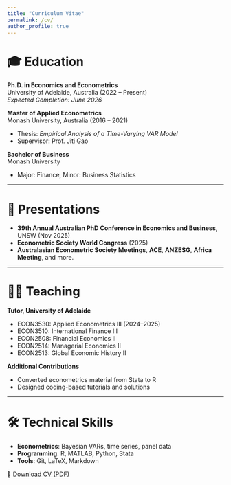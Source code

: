 ```yaml
---
title: "Curriculum Vitae"
permalink: /cv/
author_profile: true
---
```


# 🎓 Education

**Ph.D. in Economics and Econometrics**  
University of Adelaide, Australia (2022 – Present)  
*Expected Completion: June 2026*

**Master of Applied Econometrics**  
Monash University, Australia (2016 – 2021)  
- Thesis: *Empirical Analysis of a Time-Varying VAR Model*  
- Supervisor: Prof. Jiti Gao

**Bachelor of Business**  
Monash University  
- Major: Finance, Minor: Business Statistics

---

# 📣 Presentations

- **39th Annual Australian PhD Conference in Economics and Business**, UNSW (Nov 2025)
- **Econometric Society World Congress** (2025)
- **Australasian Econometric Society Meetings**, **ACE**, **ANZESG**, **Africa Meeting**, and more.

---

# 🧑‍🏫 Teaching

**Tutor, University of Adelaide**

- ECON3530: Applied Econometrics III (2024–2025)
- ECON3510: International Finance III
- ECON2508: Financial Economics II
- ECON2514: Managerial Economics II
- ECON2513: Global Economic History II

**Additional Contributions**
- Converted econometrics material from Stata to R
- Designed coding-based tutorials and solutions

---

# 🛠 Technical Skills

- **Econometrics**: Bayesian VARs, time series, panel data
- **Programming**: R, MATLAB, Python, Stata
- **Tools**: Git, LaTeX, Markdown

📄 [Download CV (PDF)](/files/CV_ZhiruoZhang.pdf)
